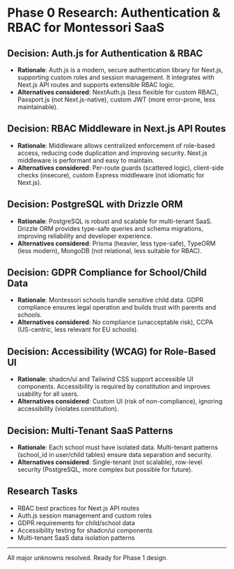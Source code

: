 # Phase 0 Research: Authentication & RBAC for Montessori SaaS

## Decision: Auth.js for Authentication & RBAC
- **Rationale**: Auth.js is a modern, secure authentication library for Next.js, supporting custom roles and session management. It integrates with Next.js API routes and supports extensible RBAC logic.
- **Alternatives considered**: NextAuth.js (less flexible for custom RBAC), Passport.js (not Next.js-native), custom JWT (more error-prone, less maintainable).

## Decision: RBAC Middleware in Next.js API Routes
- **Rationale**: Middleware allows centralized enforcement of role-based access, reducing code duplication and improving security. Next.js middleware is performant and easy to maintain.
- **Alternatives considered**: Per-route guards (scattered logic), client-side checks (insecure), custom Express middleware (not idiomatic for Next.js).

## Decision: PostgreSQL with Drizzle ORM
- **Rationale**: PostgreSQL is robust and scalable for multi-tenant SaaS. Drizzle ORM provides type-safe queries and schema migrations, improving reliability and developer experience.
- **Alternatives considered**: Prisma (heavier, less type-safe), TypeORM (less modern), MongoDB (not relational, less suitable for RBAC).

## Decision: GDPR Compliance for School/Child Data
- **Rationale**: Montessori schools handle sensitive child data. GDPR compliance ensures legal operation and builds trust with parents and schools.
- **Alternatives considered**: No compliance (unacceptable risk), CCPA (US-centric, less relevant for EU schools).

## Decision: Accessibility (WCAG) for Role-Based UI
- **Rationale**: shadcn/ui and Tailwind CSS support accessible UI components. Accessibility is required by constitution and improves usability for all users.
- **Alternatives considered**: Custom UI (risk of non-compliance), ignoring accessibility (violates constitution).

## Decision: Multi-Tenant SaaS Patterns
- **Rationale**: Each school must have isolated data. Multi-tenant patterns (school_id in user/child tables) ensure data separation and security.
- **Alternatives considered**: Single-tenant (not scalable), row-level security (PostgreSQL, more complex but possible for future).

## Research Tasks
- RBAC best practices for Next.js API routes
- Auth.js session management and custom roles
- GDPR requirements for child/school data
- Accessibility testing for shadcn/ui components
- Multi-tenant SaaS data isolation patterns

---
All major unknowns resolved. Ready for Phase 1 design.
